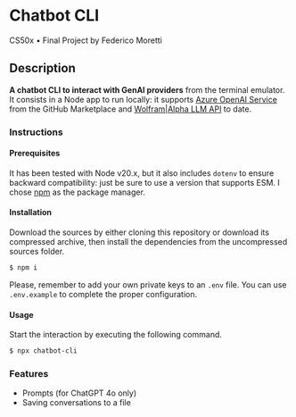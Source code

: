 # Chatbot CLI

CS50x • Final Project by Federico Moretti

## Description

**A chatbot CLI to interact with GenAI providers** from the terminal emulator. It consists in a Node app to run locally: it supports [Azure OpenAI Service](https://github.com/marketplace/models/azure-openai/gpt-4o) from the GitHub Marketplace and [Wolfram|Alpha LLM API](https://products.wolframalpha.com/llm-api/documentation) to date.

### Instructions

#### Prerequisites

It has been tested with Node v20.x, but it also includes `dotenv` to ensure backward compatibility: just be sure to use a version that supports ESM. I chose [npm](https://www.npmjs.com/) as the package manager.

#### Installation

Download the sources by either cloning this repository or download its compressed archive, then install the dependencies from the uncompressed sources folder.

```bash
$ npm i
```

Please, remember to add your own private keys to an `.env` file. You can use `.env.example` to complete the proper configuration.

#### Usage

Start the interaction by executing the following command.

```bash
$ npx chatbot-cli
```

### Features

- Prompts (for ChatGPT 4o only)
- Saving conversations to a file
